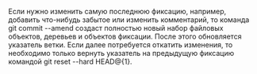 Если нужно изменить самую последнюю фиксацию, например, добавить что-нибудь забытое или изменить комментарий, то команда git commit --amend создаст полностью новый набор файловых объектов, деревьев и объектов фиксации. После этого обновляется указатель ветки. Если далее потребуется откатить изменения, то необходимо только вернуть указатель на предыдущую фиксацию командой git reset --hard HEAD@{1}.